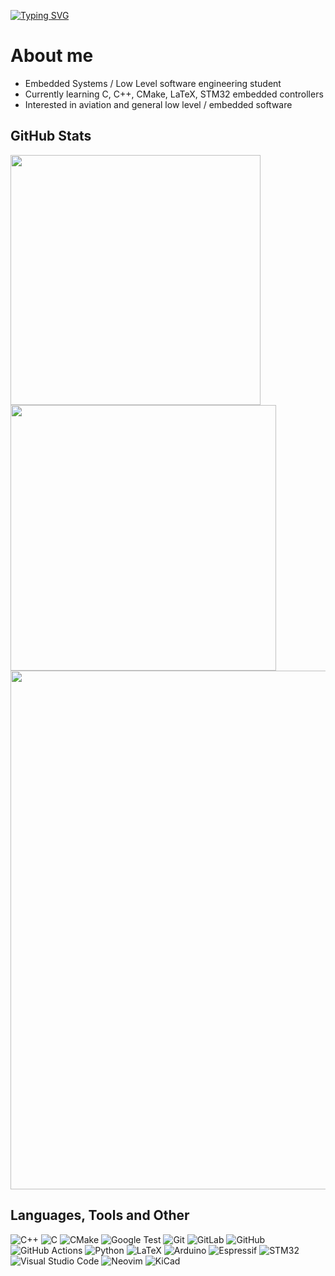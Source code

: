 [![Typing SVG](https://readme-typing-svg.demolab.com?font=Fira+Code&pause=1000&center=true&width=435&lines=Being+Myself;Learning+Embedded;Learning+to+Learn;Developing+Code)](https://git.io/typing-svg)

# About me
- Embedded Systems / Low Level software engineering student
- Currently learning C, C++, CMake, LaTeX, STM32 embedded controllers
- Interested in aviation and general low level / embedded software

## GitHub Stats
<img width="400" src="https://github-readme-stats.vercel.app/api?username=TomVer99&count_private=true&show_icons=true&theme=tokyonight&hide_border=true" />  <img width="425" src="https://streak-stats.demolab.com/?user=TomVer99&theme=tokyonight&hide_border=true" />
<img width="830" src="https://github-readme-activity-graph.vercel.app/graph?username=TomVer99&theme=tokyo-night&area=true&hide_border=true" />

## Languages, Tools and Other

![C++](https://img.shields.io/badge/c++-%2300599C.svg?style=for-the-badge&logo=c%2B%2B&logoColor=white)
![C](https://img.shields.io/badge/c-%2300599C.svg?style=for-the-badge&logo=c&logoColor=white)
![CMake](https://img.shields.io/badge/CMake-%23008FBA.svg?style=for-the-badge&logo=cmake&logoColor=white)
![Google Test](https://img.shields.io/badge/google%20test-4285F4?style=for-the-badge&logo=google&logoColor=white)
![Git](https://img.shields.io/badge/git-%23F05033.svg?style=for-the-badge&logo=git&logoColor=white)
![GitLab](https://img.shields.io/badge/gitlab-%23FC6D26.svg?style=for-the-badge&logo=gitlab&logoColor=white)
![GitHub](https://img.shields.io/badge/github-%23121011.svg?style=for-the-badge&logo=github&logoColor=white)
![GitHub Actions](https://img.shields.io/badge/github%20actions-%232671E5.svg?style=for-the-badge&logo=githubactions&logoColor=white)
![Python](https://img.shields.io/badge/python-3670A0?style=for-the-badge&logo=python&logoColor=ffdd54)
![LaTeX](https://img.shields.io/badge/latex-%23008080.svg?style=for-the-badge&logo=latex&logoColor=white)
![Arduino](https://img.shields.io/badge/-Arduino-00979D?style=for-the-badge&logo=Arduino&logoColor=white)
![Espressif](https://img.shields.io/badge/espressif-E7352C.svg?style=for-the-badge&logo=espressif&logoColor=white)
![STM32](https://img.shields.io/badge/STM32-03234B.svg?style=for-the-badge&logo=stmicroelectronics&logoColor=white)
![Visual Studio Code](https://img.shields.io/badge/Visual%20Studio%20Code-0078d7.svg?style=for-the-badge&logo=visual-studio-code&logoColor=white)
![Neovim](https://img.shields.io/badge/NeoVim-%2357A143.svg?&style=for-the-badge&logo=neovim&logoColor=white)
![KiCad](https://img.shields.io/badge/KiCad-%23314CB0.svg?&style=for-the-badge&logo=KiCad&logoColor=white)
